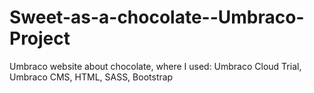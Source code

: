 # Sweet-as-a-chocolate--Umbraco-Project
Umbraco website about chocolate, where I used: Umbraco Cloud Trial, Umbraco CMS, HTML, SASS, Bootstrap 

